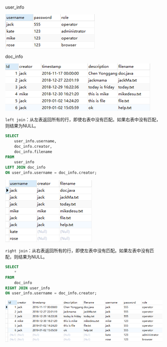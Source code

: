 user_info

![user_info](20200108172906.png)

doc_info

![20200108172914](20200108172914.png)



`left join`：从左表返回所有的行，即使右表中没有匹配。如果右表中没有匹配，则结果为NULL。

```sql
SELECT
	user_info.username,
	doc_info.creator,
	doc_info.filename
FROM
	user_info
LEFT JOIN doc_info
ON user_info.username = doc_info.creator;
```

![20200108172929](20200108172929.png)



`right join`：从右表返回所有的行，即使左表中没有匹配。如果左表中没有匹配，则结果为NULL。

```sql
SELECT
	* 
FROM
	doc_info
RIGHT JOIN user_info
ON user_info.username = doc_info.creator;
```

![20200108172939](20200108172939.png)